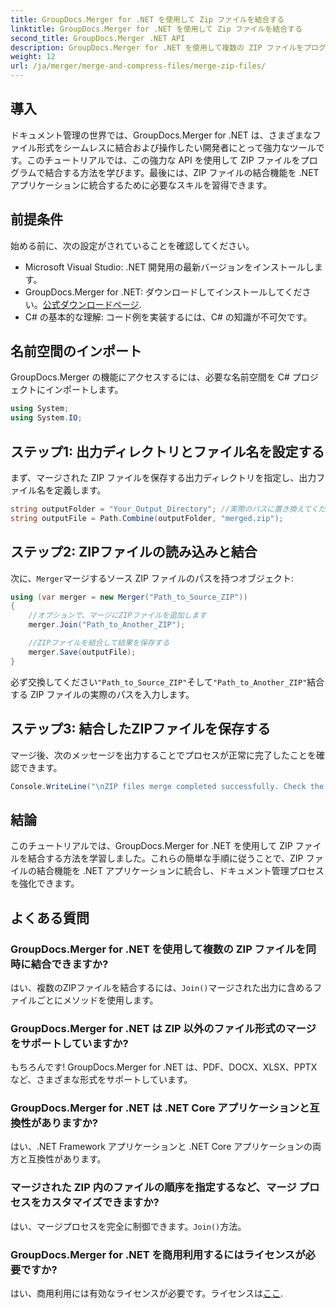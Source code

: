 ```yaml
---
title: GroupDocs.Merger for .NET を使用して Zip ファイルを結合する
linktitle: GroupDocs.Merger for .NET を使用して Zip ファイルを結合する
second_title: GroupDocs.Merger .NET API
description: GroupDocs.Merger for .NET を使用して複数の ZIP ファイルをプログラムで結合する方法を説明します。このステップ バイ ステップのチュートリアルでは、前提条件について説明します。
weight: 12
url: /ja/merger/merge-and-compress-files/merge-zip-files/
---
```

## 導入

ドキュメント管理の世界では、GroupDocs.Merger for .NET は、さまざまなファイル形式をシームレスに結合および操作したい開発者にとって強力なツールです。このチュートリアルでは、この強力な API を使用して ZIP ファイルをプログラムで結合する方法を学びます。最後には、ZIP ファイルの結合機能を .NET アプリケーションに統合するために必要なスキルを習得できます。

## 前提条件

始める前に、次の設定がされていることを確認してください。

- Microsoft Visual Studio: .NET 開発用の最新バージョンをインストールします。
-  GroupDocs.Merger for .NET: ダウンロードしてインストールしてください。[公式ダウンロードページ](https://releases.groupdocs.com/merger/net/).
- C# の基本的な理解: コード例を実装するには、C# の知識が不可欠です。

## 名前空間のインポート

GroupDocs.Merger の機能にアクセスするには、必要な名前空間を C# プロジェクトにインポートします。

```csharp
using System;
using System.IO;
```

## ステップ1: 出力ディレクトリとファイル名を設定する

まず、マージされた ZIP ファイルを保存する出力ディレクトリを指定し、出力ファイル名を定義します。

```csharp
string outputFolder = "Your_Output_Directory"; //実際のパスに置き換えてください
string outputFile = Path.Combine(outputFolder, "merged.zip");
```

## ステップ2: ZIPファイルの読み込みと結合

次に、`Merger`マージするソース ZIP ファイルのパスを持つオブジェクト:

```csharp
using (var merger = new Merger("Path_to_Source_ZIP"))
{
    //オプションで、マージにZIPファイルを追加します
    merger.Join("Path_to_Another_ZIP");

    //ZIPファイルを結合して結果を保存する
    merger.Save(outputFile);
}
```

必ず交換してください`"Path_to_Source_ZIP"`そして`"Path_to_Another_ZIP"`結合する ZIP ファイルの実際のパスを入力します。

## ステップ3: 結合したZIPファイルを保存する

マージ後、次のメッセージを出力することでプロセスが正常に完了したことを確認できます。

```csharp
Console.WriteLine("\nZIP files merge completed successfully. Check the output in {0}", outputFolder);
```

## 結論

このチュートリアルでは、GroupDocs.Merger for .NET を使用して ZIP ファイルを結合する方法を学習しました。これらの簡単な手順に従うことで、ZIP ファイルの結合機能を .NET アプリケーションに統合し、ドキュメント管理プロセスを強化できます。

## よくある質問

### GroupDocs.Merger for .NET を使用して複数の ZIP ファイルを同時に結合できますか?

はい、複数のZIPファイルを結合するには、`Join()`マージされた出力に含めるファイルごとにメソッドを使用します。

### GroupDocs.Merger for .NET は ZIP 以外のファイル形式のマージをサポートしていますか?

もちろんです! GroupDocs.Merger for .NET は、PDF、DOCX、XLSX、PPTX など、さまざまな形式をサポートしています。

### GroupDocs.Merger for .NET は .NET Core アプリケーションと互換性がありますか?

はい、.NET Framework アプリケーションと .NET Core アプリケーションの両方と互換性があります。

### マージされた ZIP 内のファイルの順序を指定するなど、マージ プロセスをカスタマイズできますか?

はい、マージプロセスを完全に制御できます。`Join()`方法。

### GroupDocs.Merger for .NET を商用利用するにはライセンスが必要ですか?

はい、商用利用には有効なライセンスが必要です。ライセンスは[ここ](https://purchase.groupdocs.com/buy).